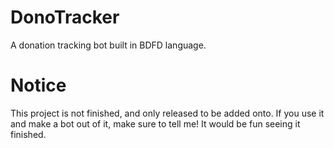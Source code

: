 # DonoTracker
A donation tracking bot built in BDFD language.

# Notice
This project is not finished, and only released to be added onto. If you use it and make a bot out of it, make sure to tell me! It would be fun seeing it finished.
